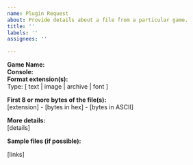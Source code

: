 ```yaml
---
name: Plugin Request
about: Provide details about a file from a particular game.
title: ''
labels: ''
assignees: ''

---
```


**Game Name:**  
**Console:**  
**Format extension(s):**  
Type: [ text | image | archive | font ]  

**First 8 or more bytes of the file(s):**  
[extension] - [bytes in hex] - [bytes in ASCII]

**More details:**  
[details]

**Sample files (if possible):**  
<!-- Do not attach files to the issue directly. Please use links to files hosted on other sites like Google Drive, Mega or similar. -->
[links]
